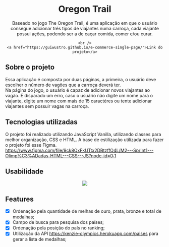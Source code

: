 <!-- PROJECT LOGO -->
<br />
<div align="center">

<h1 align="center">Oregon Trail </h1>

  <p align="center">
    Baseado no jogo The Oregon Trail, é uma aplicação em que o usuário consegue adicionar três tipos de viajantes numa carroça, cada viajante possui ações, podendo ser a de caçar comida, comer e/ou curar.<br/>

    <br />
    <a href="https://guiwustro.github.io/e-commerce-single-page/">Link do projeto</a>

  </p>
</div>

## Sobre o projeto

<!--  -->

Essa aplicação é composta por duas páginas, a primeira, o usuário deve escolher
o número de vagões que a carroça deverá ter. <br/> Na página do jogo, o usuário
é capaz de adicionar novos viajantes ao vagão. É disparado um erro, caso o
usuário não digite um nome para o viajante, digite um nome com mais de 15
caractéres ou tente adicionar viajantes sem possuir vagas na carroça.

## Tecnologias utilizadas

O projeto foi realizado utilizando JavaScript Vanilla, utilizando classes para
melhor organização, CSS e HTML. A base de estilização utilizada para fazer o
projeto foi esse Figma.
https://www.figma.com/file/9ck8OxFkUTtx2DBtzffO4L/M2---Sprint1---Olimp%C3%ADadas-HTML---CSS---JS?node-id=0:1

## Usabilidade

<div align="center">
<img src="screenshots/ecommerce.gif">
</div>

## Features

- [x] Ordenação pela quantidade de melhas de ouro, prata, bronze e total de
      medalhas;
- [x] Campo de busca para pesquisa dos países;
- [x] Ordenação pela posição do país no ranking;
- [x] Utilização da API https://kenzie-olympics.herokuapp.com/paises para gerar
      a lista de medalhas;
